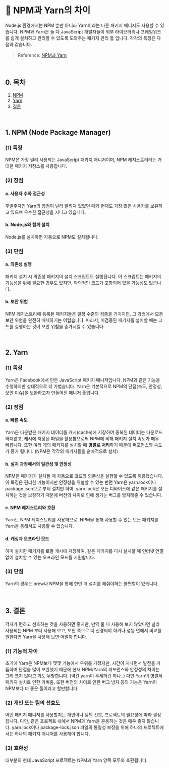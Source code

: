 # 📒 NPM과 Yarn의 차이

Node.js 환경에서는 NPM 뿐만 아니라 Yarn이라는 다른 패키지 매니저도 사용할 수 있습니다. NPM과 Yarn은 둘 다 JavaScript 개발자들이 외부 라이브러리나 프레임워크를 쉽게 설치하고 관리할 수 있도록 도와주는 패키지 관리 툴 입니다. 각각의 특징은 다음과 같습니다.

> Reference: [NPM과 Yarn](https://velog.io/@kysung95/%EA%B0%9C%EB%B0%9C%EC%83%81%EC%8B%9D-npm%EA%B3%BC-yarn)

<br/>

## 0. 목차

1. [NPM](#1-npm-node-package-manager)
2. [Yarn](#2-yarn)
3. [결론](#3-결론)

<br/>

## 1. NPM (Node Package Manager)

### (1) 특징

NPM은 가장 널리 사용되는 JavaScript 패키지 매니저이며, NPM 레지스트리라는 거대한 패키지 저장소를 사용합니다.

### (2) 장점

#### a. 사용자 수와 접근성

후발주자인 Yarn의 장점이 널리 알려져 있었던 때와 현재도 가장 많은 사용자를 보유하고 있으며 우수한 접근성을 지니고 있습니다.

#### b. Node.js와 함께 설치

Node.js를 설치하면 자동으로 NPM도 설치됩니다.

### (3) 단점

#### a. 의존성 실행

패키지 설치 시 의존성 패키지의 설치 스크립트도 실행됩니다. 이 스크립트는 패키지의 기능성을 위해 필요한 경우도 있지만, 악의적인 코드가 포함되어 있을 가능성도 있습니다.

#### b. 보안 위험

NPM 레지스트리에 등록된 패키지들은 일정 수준의 검증을 거치지만, 그 과정에서 모든 보안 위험을 완전히 배제하기는 어렵습니다. 따라서, 미검증된 패키지를 설치할 때는 코드를 실행하는 것이 보안 위험을 증가시킬 수 있습니다.

<br/>

## 2. Yarn

### (1) 특징

Yarn은 Facebook에서 만든 JavaScript 패키지 매니저입니다. NPM과 같은 기능을 수행하지만 상대적으로 더 가볍습니다. Yarn은 기본적으로 NPM의 단점(속도, 안정성, 보안 이슈)을 보완하고자 만들어진 매니저 툴입니다.

### (2) 장점

#### a. 빠른 속도

Yarn은 다운받은 패키지 데이터를 캐시(cache)에 저장하여 중복된 데이터는 다운로드 하지않고, 캐시에 저장된 파일을 활용함으로써 NPM에 비해 패키지 설치 속도가 매우 빠릅니다. 또한 여러 개의 패키지를 설치할 때 **병렬로 처리**하기 때문에 퍼포먼스와 속도가 증가 됩니다. (NPM은 각각의 패키지들을 순차적으로 설치)

#### b. 설치 과정에서의 일관성 및 안정성

NPM은 패키지가 설치될 때 자동으로 코드와 의존성을 실행할 수 있도록 허용했습니다. 이 특징은 편리한 기능이지만 안정성을 위협할 수 있는 반면 Yarn은 yarn.lock이나 package.json으로 부터 설치만 하며, yarn.lock은 모든 디바이스에 같은 패키지를 설치하는 것을 보장하기 때문에 버전의 차이로 인해 생기는 버그를 방지해줄 수 있습니다.

#### c. NPM 레지스트리와 호환

Yarn도 NPM 레지스트리를 사용하므로, NPM을 통해 사용할 수 있는 모든 패키지를 Yarn을 통해서도 사용할 수 있습니다.

#### d. 캐싱과 오프라인 모드

이미 설치한 패키지를 로컬 캐시에 저장하여, 같은 패키지를 다시 설치할 때 인터넷 연결 없이 설치할 수 있는 오프라인 모드를 지원합니다.

### (3) 단점

Yarn의 경우는 brew나 NPM을 통해 한번 더 설치를 해줘야하는 불편함이 있습니다.

<br/>

## 3. 결론

각자가 편하고 선호하는 것을 사용하면 좋지만, 만약 둘 다 사용해 보지 않았다면 널리 사용되는 NPM 부터 사용해 보고, 보안 쪽으로 더 신경써야 하거나 성능 면에서 비교를 원한다면 Yarn을 사용해 보면 어떨까 합니다.

### (1) 기능적 차이

초기에 Yarn은 NPM보다 몇몇 기능에서 우위를 가졌지만, 시간이 지나면서 발전을 거듭하며 단점을 많이 보완했기 때문에 현재 NPM/Yarn의 퍼포먼스와 안정성의 차이는 그리 크지 않다고 봐도 무방합니다. (약간 yarn이 우세하긴 하나..) 다만 Yarn의 병렬적 패키지 설치로 인한 가벼움, 또한 버전의 차이로 인한 버그 방지 등의 기능은 Yarn이 NPM보다 더 좋은 툴이라고 할만합니다.

### (2) 개인 또는 팀의 선호도

어떤 패키지 매니저를 사용할지는 개인이나 팀의 선호, 프로젝트의 필요성에 따라 결정됩니다. 다만, 같은 프로젝트 내에서 NPM과 Yarn을 혼용하는 것은 매우 좋지 않습니다. yarn.lock이나 package-lock.json 파일의 통일성 보장을 위해 하나의 프로젝트에서는 하나의 패키지 매니저를 사용해야 합니다.

### (3) 호환성

대부분의 현대 JavaScript 프로젝트는 NPM과 Yarn 양쪽 모두와 호환됩니다.

